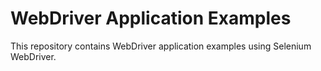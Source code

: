 # WebDriver Application Examples

This repository contains WebDriver application examples using Selenium
WebDriver.
